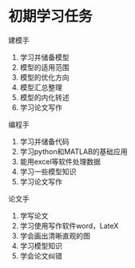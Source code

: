 # 初期学习任务

建模手
1. 学习并储备模型
2. 模型的适用范围
3. 模型的优化方向
4. 模型汇总整理
5. 模型的内化转述
6. 学习论文写作

编程手
1. 学习并储备代码
2. 学习python和MATLAB的基础应用
3. 能用excel等软件处理数据
4. 学习一些模型知识
5. 学习论文写作

论文手
1. 学写论文
2. 学习使用写作软件word，LateX
3. 学会画出清晰直观的图
4. 学习模型知识
5. 学会论文纠错
